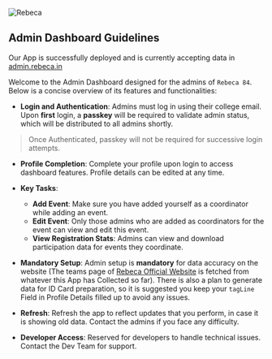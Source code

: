 ![Rebeca](https://res.cloudinary.com/dmzwremb8/image/upload/v1742842637/email-banner_b87ynr.webp)

## Admin Dashboard Guidelines

Our App is successfully deployed and is currently accepting data in [admin.rebeca.in](https://admin.rebeca.in/)

Welcome to the Admin Dashboard designed for the admins of `Rebeca 84`. Below is a concise overview of its features and functionalities:

-   **Login and Authentication**: Admins must log in using their college email. Upon **first** login, a **passkey** will be required to validate admin status, which will be distributed to all admins shortly.
> Once Authenticated, passkey will not be required for successive login attempts.
-   **Profile Completion**: Complete your profile upon login to access dashboard features. Profile details can be edited at any time.

-   **Key Tasks**:
    -   **Add Event**: Make sure you have added yourself as a coordinator while adding an event.
    -   **Edit Event**: Only those admins who are added as coordinators for the event can view and edit this event.
    -   **View Registration Stats**: Admins can view and download participation data for events they coordinate.

-   **Mandatory Setup**: Admin setup is **mandatory** for data accuracy on the website (The teams page of [Rebeca Official Website](https://rebeca.in/) is fetched from whatever this App has Collected so far). There is also a plan to generate data for ID Card preparation, so it is suggested you keep your `tagLine` Field in Profile Details filled up to avoid any issues.
-   **Refresh**: Refresh the app to reflect updates that you perform, in case it is showing old data. Contact the admins if you face any difficulty.
-   **Developer Access**: Reserved for developers to handle technical issues. Contact the Dev Team for support.
